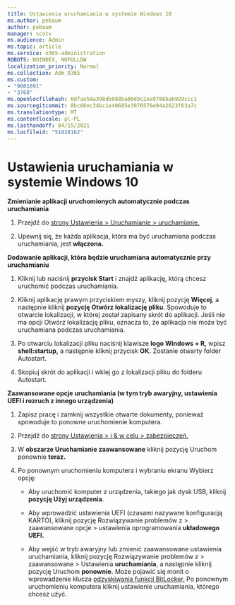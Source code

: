 ```yaml
---
title: Ustawienia uruchamiania w systemie Windows 10
ms.author: pebaum
author: pebaum
manager: scotv
ms.audience: Admin
ms.topic: article
ms.service: o365-administration
ROBOTS: NOINDEX, NOFOLLOW
localization_priority: Normal
ms.collection: Adm_O365
ms.custom:
- "9001691"
- "3768"
ms.openlocfilehash: 6dfae58a398db088ba00d9c2ea9788bab929ccc1
ms.sourcegitcommit: 8bc60ec34bc1e40685e3976576e04a2623f63a7c
ms.translationtype: MT
ms.contentlocale: pl-PL
ms.lasthandoff: 04/15/2021
ms.locfileid: "51828162"
---
```

# <a name="startup-settings-in-windows-10"></a>Ustawienia uruchamiania w systemie Windows 10

**Zmienianie aplikacji uruchomionych automatycznie podczas uruchamiania**

1. Przejdź do [strony Ustawienia > Uruchamianie > uruchamianie.](ms-settings:startupapps?activationSource=GetHelp)

2. Upewnij się, że każda aplikacja, która ma być uruchamiana podczas uruchamiania, jest **włączona.**

**Dodawanie aplikacji, która będzie uruchamiana automatycznie przy uruchamianiu**

1. Kliknij lub naciśnij **przycisk Start** i znajdź aplikację, którą chcesz uruchomić podczas uruchamiania.

2. Kliknij aplikację prawym przyciskiem myszy, kliknij pozycję **Więcej**, a następnie kliknij **pozycję Otwórz lokalizację pliku**. Spowoduje to otwarcie lokalizacji, w której został zapisany skrót do aplikacji. Jeśli nie ma opcji Otwórz lokalizację pliku, oznacza to, że aplikacja nie może być uruchamiana podczas uruchamiania.

3. Po otwarciu lokalizacji pliku naciśnij klawisze **logo Windows + R,** wpisz **shell:startup,** a następnie kliknij przycisk **OK.** Zostanie otwarty folder Autostart.

4. Skopiuj skrót do aplikacji i wklej go z lokalizacji pliku do folderu Autostart.

**Zaawansowane opcje uruchamiania (w tym tryb awaryjny, ustawienia UEFI i rozruch z innego urządzenia)**

1. Zapisz pracę i zamknij wszystkie otwarte dokumenty, ponieważ spowoduje to ponowne uruchomienie komputera.

2. Przejdź do [strony Ustawienia > i & w celu > zabezpieczeń.](ms-settings:recovery?activationSource=GetHelp)

3. W **obszarze Uruchamianie zaawansowane** kliknij pozycję Uruchom ponownie **teraz.** 

4. Po ponownym uruchomieniu komputera i wybraniu ekranu Wybierz opcję:

    - Aby uruchomić komputer z urządzenia, takiego jak dysk USB, kliknij **pozycję Użyj urządzenia**.

    - Aby wprowadzić ustawienia UEFI (czasami nazywane konfiguracją KARTO), kliknij pozycję Rozwiązywanie problemów z > zaawansowane opcje > ustawienia oprogramowania **układowego UEFI.** 

    - Aby wejść w tryb awaryjny lub zmienić zaawansowane ustawienia uruchamiania, kliknij pozycję Rozwiązywanie problemów z > zaawansowane > Ustawienia **uruchamiania**, a następnie kliknij pozycję Uruchom **ponownie.** Może pojawić się monit o wprowadzenie klucza [odzyskiwania funkcji BitLocker.](https://support.microsoft.com/help/4026181/windows-10-find-my-bitlocker-recovery-key) Po ponownym uruchomieniu komputera kliknij ustawienie uruchamiania, którego chcesz użyć.
